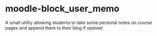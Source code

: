 # moodle-block_user_memo
A small utility allowing students to take some personal notes on course pages and append them to their blog if opened
